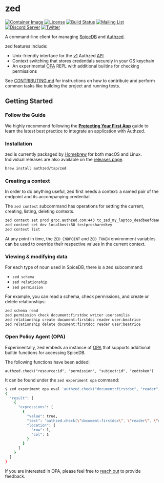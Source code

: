 # zed

[![Container Image](https://img.shields.io/github/v/release/authzed/zed?color=%232496ED&label=container&logo=docker "Container Image")](https://quay.io/repository/authzed/zed?tab=tags)
[![License](https://img.shields.io/badge/license-Apache--2.0-blue.svg)](https://www.apache.org/licenses/LICENSE-2.0.html)
[![Build Status](https://github.com/authzed/zed/workflows/Build%20&%20Test/badge.svg)](https://github.com/authzed/zed/actions)
[![Mailing List](https://img.shields.io/badge/email-google%20groups-4285F4)](https://groups.google.com/g/authzed-oss)
[![Discord Server](https://img.shields.io/discord/844600078504951838?color=7289da&logo=discord "Discord Server")](https://discord.gg/jTysUaxXzM)
[![Twitter](https://img.shields.io/twitter/follow/authzed?color=%23179CF0&logo=twitter&style=flat-square)](https://twitter.com/authzed)

A command-line client for managing [SpiceDB] and [Authzed].

zed features include:

- Unix-friendly interface for the [v1] Authzed [API]
- Context switching that stores credentials securely in your OS keychain
- An experimental [OPA] REPL with additional builtins for checking permissions

See [CONTRIBUTING.md] for instructions on how to contribute and perform common tasks like building the project and running tests.

[SpiceDB]: https://github.com/authzed/spicedb
[Authzed]: https://authzed.com
[v1]: https://buf.build/authzed/api/docs/main/authzed.api.v1
[API]: https://docs.authzed.com/reference/api
[OPA]: https://openpolicyagent.org
[CONTRIBUTING.md]: CONTRIBUTING.md

## Getting Started

### Follow the Guide

We highly recommend following the **[Protecting Your First App]** guide to learn the latest best practice to integrate an application with Authzed.

[Protecting Your First App]: https://docs.authzed.com/guides/first-app

### Installation

zed is currently packaged by [Homebrew] for both macOS and Linux.
Individual releases are also available on the [releases page].

[Homebrew]: https://brew.sh
[releases page]: https://github.com/authzed/zed/releases

```sh
brew install authzed/tap/zed
```

### Creating a context

In order to do anything useful, zed first needs a context: a named pair of the endpoint and its accompanying credential.

The `zed context` subcommand has operations for setting the current, creating, listing, deleting contexts.

```sh
zed context set prod grpc.authzed.com:443 tc_zed_my_laptop_deadbeefdeadbeefdeadbeefdeadbeef
zed context set dev localhost:80 testpresharedkey
zed context list
```

At any point in time, the `ZED_ENDPOINT` and `ZED_TOKEN` environment variables can be used to override their respective values in the current context.

### Viewing & modifying data

For each type of noun used in SpiceDB, there is a zed subcommand:

- `zed schema`
- `zed relationship`
- `zed permission`

For example, you can read a schema, check permissions, and create or delete relationships:

```sh
zed schema read
zed permission check document:firstdoc writer user:emilia
zed relationship create document:firstdoc reader user:beatrice
zed relationship delete document:firstdoc reader user:beatrice
```

### Open Policy Agent (OPA)

Experimentally, zed embeds an instance of [OPA] that supports additional builtin functions for accessing SpiceDB.

The following functions have been added:

```rego
authzed.check("resource:id", "permission", "subject:id", "zedtoken")
```

It can be found under the `zed experiment opa` command:

```sh
$ zed experiment opa eval 'authzed.check("document:firstdoc", "reader", "user:emilia", "")'
{
  "result": [
    {
      "expressions": [
        {
          "value": true,
          "text": "authzed.check(\"document:firstdoc\", \"reader\", \"user:emilia\", \"\")",
          "location": {
            "row": 1,
            "col": 1
          }
        }
      ]
    }
  ]
}
```

If you are interested in OPA, please feel free to [reach out] to provide feedback.

[reach out]: https://authzed.com/contact/
